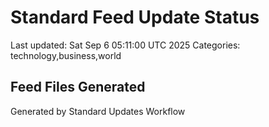 # Standard Feed Update Status
Last updated: Sat Sep  6 05:11:00 UTC 2025
Categories: technology,business,world

## Feed Files Generated

Generated by Standard Updates Workflow
